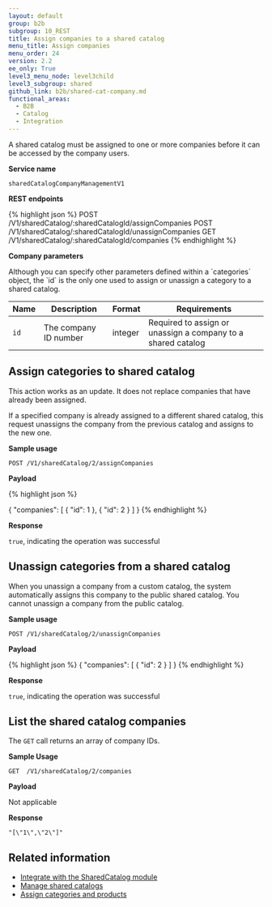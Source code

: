 ```yaml
---
layout: default
group: b2b
subgroup: 10_REST
title: Assign companies to a shared catalog
menu_title: Assign companies
menu_order: 24
version: 2.2
ee_only: True
level3_menu_node: level3child
level3_subgroup: shared
github_link: b2b/shared-cat-company.md
functional_areas:
  - B2B
  - Catalog
  - Integration
---
```


A shared catalog must be assigned to one or more companies before it can be accessed by the company users.

**Service name**

`sharedCatalogCompanyManagementV1`


**REST endpoints**

{% highlight json %}
POST /V1/sharedCatalog/:sharedCatalogId/assignCompanies
POST /V1/sharedCatalog/:sharedCatalogId/unassignCompanies
GET  /V1/sharedCatalog/:sharedCatalogId/companies
{% endhighlight %}

**Company parameters**

<div class="bs-callout bs-callout-info" id="info" markdown="1">
Although you can specify other parameters defined within a `categories` object, the `id` is the only one used to assign or unassign a category to a shared catalog.
</div>

Name | Description | Format | Requirements
--- | --- | --- | ---
`id` | The company ID number | integer | Required to assign or unassign a company to a shared catalog

## Assign categories to shared catalog

This action works as an update. It does not replace companies that have already been assigned.

If a specified company is already assigned to a different shared catalog, this request unassigns the company from the previous catalog and assigns to the new one.

**Sample usage**

`POST /V1/sharedCatalog/2/assignCompanies`

**Payload**

{% highlight json %}

{
  "companies": [
    {
      "id": 1
    },
    {
      "id": 2
    }
  ]
}
{% endhighlight %}

**Response**

`true`, indicating the operation was successful

## Unassign categories from a shared catalog

When you unassign a company from a custom catalog, the system automatically assigns this company to the public shared catalog. You cannot unassign a company from the public catalog.

**Sample usage**

`POST /V1/sharedCatalog/2/unassignCompanies`

**Payload**

{% highlight json %}
{
  "companies": [
    {
      "id": 2
    }
  ]
}
{% endhighlight %}

**Response**

`true`, indicating the operation was successful

## List the shared catalog companies

The `GET` call returns an array of company IDs.

**Sample Usage**

`GET  /V1/sharedCatalog/2/companies`

**Payload**

Not applicable

**Response**

`"[\"1\",\"2\"]"`

## Related information

* [Integrate with the SharedCatalog module]({{page.baseurl}}b2b/shared-catalog.html)
* [Manage shared catalogs]({{page.baseurl}}b2b/shared-cat-manage.html)
* [Assign categories and products]({{page.baseurl}}b2b/shared-cat-product-assign.html)
